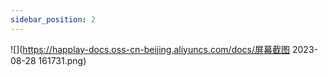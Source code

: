 ```yaml
---
sidebar_position: 2 
---
```


![](https://happlay-docs.oss-cn-beijing.aliyuncs.com/docs/屏幕截图 2023-08-28 161731.png)

